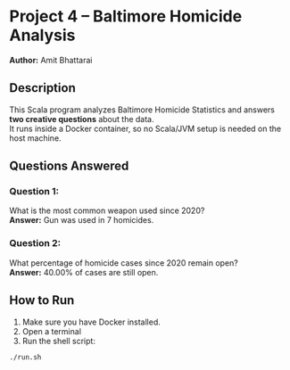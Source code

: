 # Project 4 – Baltimore Homicide Analysis
**Author:** Amit Bhattarai

## Description
This Scala program analyzes Baltimore Homicide Statistics and answers **two creative questions** about the data.  
It runs inside a Docker container, so no Scala/JVM setup is needed on the host machine.

## Questions Answered

### **Question 1:**  
What is the most common weapon used since 2020?  
**Answer:** Gun was used in 7 homicides.

### **Question 2:**  
What percentage of homicide cases since 2020 remain open?  
**Answer:** 40.00% of cases are still open.
 

## How to Run
1. Make sure you have Docker installed.  
2. Open a terminal 
3. Run the shell script:

```bash
./run.sh

